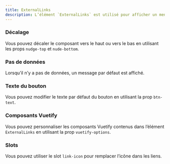 ```yaml
---
title: ExternalLinks
description: L’élément `ExternalLinks` est utilisé pour afficher un menu avec une liste vers des liens externes.
---
```


<doc-tabs>

<doc-tab-item label="Utilisation">

<doc-usage name="external-links"></doc-usage>

### Décalage

Vous pouvez décaler le composant vers le haut ou vers le bas en utilisant les props `nudge-top` et `nude-bottom`.

<doc-example file="external-links/nudge-top"></doc-example>

### Pas de données

Lorsqu’il n’y a pas de données, un message par défaut est affiché.

<doc-example file="external-links/no-data"></doc-example>

### Texte du bouton

Vous pouvez modifier le texte par défaut du bouton en utilisant la prop `btn-text`.

<doc-example file="external-links/btn-text"></doc-example>

</doc-tab-item>

<doc-tab-item label="API">
<doc-api name="external-links"></doc-api>
</doc-tab-item>

<doc-tab-item label="Personnalisation">

### Composants Vuetify

Vous pouvez personnaliser les composants Vuetify contenus dans l’élément `ExternalLinks` en utilisant la prop `vuetify-options`.

<doc-example file="external-links/options"></doc-example>

### Slots

Vous pouvez utiliser le slot `link-icon` pour remplacer l’icône dans les liens.

<doc-example file="external-links/slots"></doc-example>

</doc-tab-item>

</doc-tabs>

<doc-sticky-button icon title="Vue d'ensemble" target="../../demarrer/vue-ensemble" :hidden="false"></doc-sticky-button>
